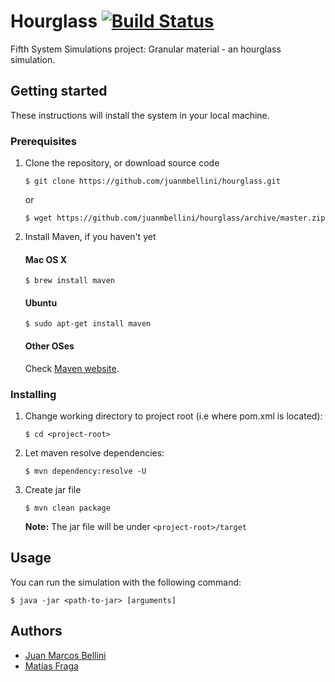 # Hourglass [![Build Status](https://travis-ci.org/juanmbellini/hourglass.svg?branch=master)](https://travis-ci.org/juanmbellini/hourglass)

Fifth System Simulations project: Granular material - an hourglass simulation.

## Getting started

These instructions will install the system in your local machine.

### Prerequisites

1. Clone the repository, or download source code

	```
	$ git clone https://github.com/juanmbellini/hourglass.git
	```
	or

	```
	$ wget https://github.com/juanmbellini/hourglass/archive/master.zip
	```

2. Install Maven, if you haven't yet

    #### Mac OS X

    ```
    $ brew install maven
    ```

    #### Ubuntu

    ```
    $ sudo apt-get install maven
    ```

    #### Other OSes
    Check [Maven website](https://maven.apache.org/install.html).


### Installing

1. Change working directory to project root (i.e where pom.xml is located):

    ```
    $ cd <project-root>
    ```

2. Let maven resolve dependencies:

    ```
    $ mvn dependency:resolve -U
    ```

3. Create jar file

    ```
    $ mvn clean package
    ```
    **Note:** The jar file will be under ``` <project-root>/target ```


## Usage

You can run the simulation with the following command:


```
$ java -jar <path-to-jar> [arguments]
```

## Authors

- [Juan Marcos Bellini](https://github.com/juanmbellini)
- [Matías Fraga](https://github.com/matifraga)
